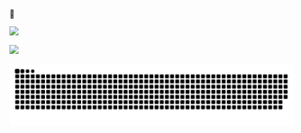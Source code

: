 🌈

<img width="300px" src="https://count.getloli.com/get/@AceXiamo?theme=gelbooru"></img>

![](https://github-readme-stats.vercel.app/api/top-langs/?username=AceXiamo&layout=compact&langs_count=6&text_color=94a3b8&icon_color=fff&title_color=3b82f6&bg_color=0f172a)

![](./assets/github-contribution-grid-snake-dark.svg)
